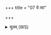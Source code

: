 +++
title = "07 ये त्वा"

+++
<details><summary>मूलम् (WS)</summary>

ये त्वा कृत्वालेभिरे विद्वला अभिचारिणः ।  
तेन त्वा स्नपयामसि॥ ९ ॥  
यद्युर्भगां प्रस्नपितां मृतवत्सामुपेयिम ॥  
अपैतु सर्वं मत्पापं द्रविणं मोप तिष्ठतु ॥ १० ॥
</details>